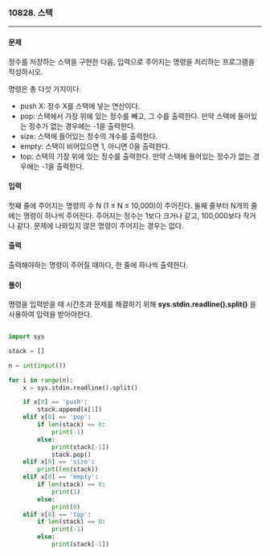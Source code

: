 ### 10828. 스택 ###

<hr>

#### 문제 ####
정수를 저장하는 스택을 구현한 다음, 입력으로 주어지는 명령을 처리하는 프로그램을 작성하시오.

명령은 총 다섯 가지이다.

- push X: 정수 X를 스택에 넣는 연산이다.
- pop: 스택에서 가장 위에 있는 정수를 빼고, 그 수를 출력한다. 만약 스택에 들어있는 정수가 없는 경우에는 -1을 출력한다.
- size: 스택에 들어있는 정수의 개수를 출력한다.
- empty: 스택이 비어있으면 1, 아니면 0을 출력한다.
- top: 스택의 가장 위에 있는 정수를 출력한다. 만약 스택에 들어있는 정수가 없는 경우에는 -1을 출력한다.

#### 입력 ####
첫째 줄에 주어지는 명령의 수 N (1 ≤ N ≤ 10,000)이 주어진다. 둘째 줄부터 N개의 줄에는 명령이 하나씩 주어진다. 주어지는 정수는 1보다 크거나 같고, 100,000보다 작거나 같다. 문제에 나와있지 않은 명령이 주어지는 경우는 없다.

#### 출력 ####
출력해야하는 명령이 주어질 때마다, 한 줄에 하나씩 출력한다.

#### 풀이 ####
명령을 입력받을 때 시간초과 문제를 해결하기 위해 **sys.stdin.readline().split()** 을 사용하여 입력을 받아야한다.

```py

import sys

stack = []

n = int(input())

for i in range(n):
    x = sys.stdin.readline().split()

    if x[0] == 'push':
        stack.append(x[1])
    elif x[0] == 'pop':
        if len(stack) == 0:
            print(-1)
        else:            
            print(stack[-1])
            stack.pop()
    elif x[0] == 'size':
        print(len(stack))
    elif x[0] == 'empty':
        if len(stack) == 0:
            print(1) 
        else:
            print(0)
    elif x[0] == 'top':
        if len(stack) == 0:
            print(-1)
        else:
            print(stack[-1])

```